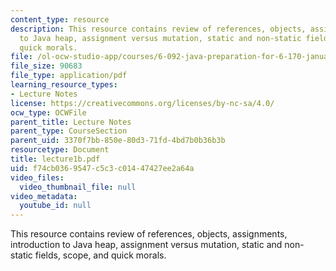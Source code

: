 ```yaml
---
content_type: resource
description: This resource contains review of references, objects, assignments, introduction
  to Java heap, assignment versus mutation, static and non-static fields, scope, and
  quick morals.
file: /ol-ocw-studio-app/courses/6-092-java-preparation-for-6-170-january-iap-2006/f74cb0369547c5c3c01447427ee2a64a_lecture1b.pdf
file_size: 90683
file_type: application/pdf
learning_resource_types:
- Lecture Notes
license: https://creativecommons.org/licenses/by-nc-sa/4.0/
ocw_type: OCWFile
parent_title: Lecture Notes
parent_type: CourseSection
parent_uid: 3370f7bb-850e-80d3-71fd-4bd7b0b36b3b
resourcetype: Document
title: lecture1b.pdf
uid: f74cb036-9547-c5c3-c014-47427ee2a64a
video_files:
  video_thumbnail_file: null
video_metadata:
  youtube_id: null
---
```

This resource contains review of references, objects, assignments, introduction to Java heap, assignment versus mutation, static and non-static fields, scope, and quick morals.